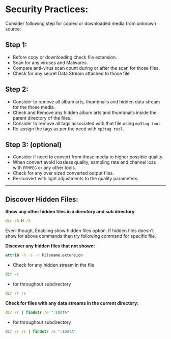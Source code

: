 ﻿# Security Practices:

Consider following step for copied or downloaded media from unknown source:

## Step 1: 

* Before copy or downloading check file extension.
* Scan for any viruses and Malwares.
* Compare anti-virus scan count during or after the scan for those files.
* Check for any secret Data Stream attached to those file

## Step 2:
 
* Consider to remove all album arts, thumbnails and hidden data stream for the those media.
* Check and Remove any hidden album arts and thumbnails inside the parent directory of the files.
* Consider to remove all tags associated with that file using `mp3tag tool`.
* Re-assign the tags as per the need with `mp3tag tool`.

## Step 3: (optional)

* Consider if need to convert from those media to higher possible quality.
* When convert avoid lossless quality, sampling rate and channel loss with `FFMPEG` or any other tools.
* Check for any over sized converted output files.
* Re-convert with light adjustments to the quality parameters.

---

## Discover Hidden Files:

**Show any other hidden files in a directory and sub directory**

```cmd
dir /A:H /S
```

Even-though, Enabling show hidden files option. If hidden files doesn't show for above commands then try following command for specific file.

**Discover any hidden files that not shown:**

```cmd
attrib -h -s -r Filename.extension
```

- Check for any hidden stream in the file

```cmd
dir /r
```

- for throughout subdirectory

```cmd
dir /r /s
```

**Check for files with any data streams in the current directory:**

```cmd
dir /r | findstr /e ":$DATA"
```

- for throughout subdirectory

```cmd
dir /r /s | findstr /e ":$DATA"
```

